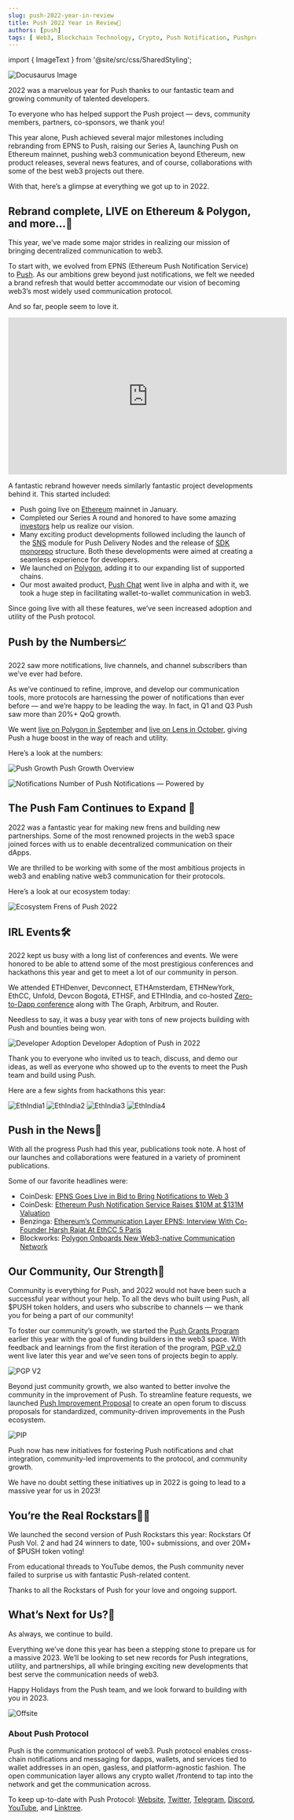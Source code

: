 ```yaml
---
slug: push-2022-year-in-review
title: Push 2022 Year in Review🎉
authors: [push]
tags: [ Web3, Blockchain Technology, Crypto, Push Notification, Pushprotocol]
---
```


import { ImageText } from '@site/src/css/SharedStyling';

![Docusaurus Image](./cover-image.webp)

<!--truncate-->

2022 was a marvelous year for Push thanks to our fantastic team and growing community of talented developers.

To everyone who has helped support the Push project — devs, community members, partners, co-sponsors, we thank you!

This year alone, Push achieved several major milestones including rebranding from EPNS to Push, raising our Series A, launching Push on Ethereum mainnet, pushing web3 communication beyond Ethereum, new product releases, several news features, and of course, collaborations with some of the best web3 projects out there.

With that, here’s a glimpse at everything we got up to in 2022.

## Rebrand complete, LIVE on Ethereum & Polygon, and more…🚀
This year, we’ve made some major strides in realizing our mission of bringing decentralized communication to web3.

To start with, we evolved from EPNS (Ethereum Push Notification Service) to [Push](https://twitter.com/pushprotocol/status/1574771582790406144). As our ambitions grew beyond just notifications, we felt we needed a brand refresh that would better accommodate our vision of becoming web3’s most widely used communication protocol.

And so far, people seem to love it.

<iframe width="567" height="319" src="https://www.youtube.com/embed/ZiC-nbg9Iuk" title="EPNS Rebrands into Push Protocol — the Communication Protocol for Web3" frameborder="0" allow="accelerometer; autoplay; clipboard-write; encrypted-media; gyroscope; picture-in-picture; web-share" allowfullscreen></iframe>

A fantastic rebrand however needs similarly fantastic project developments behind it. This started included:

- Push going live on [Ethereum](https://medium.com/push-protocol/the-epns-mainnet-is-here-470faec0c01) mainnet in January.
- Completed our Series A round and honored to have some amazing [investors](https://twitter.com/pushprotocol/status/1514632659514798081) help us realize our vision.
- Many exciting product developments followed including the launch of the [SNS](https://medium.com/push-protocol/introducing-sns-for-push-delivery-nodes-quickest-way-to-bootstrap-your-wallet-app-or-any-c88017595e09) module for Push Delivery Nodes and the release of [SDK monorepo](https://medium.com/push-protocol/here-comes-the-all-new-epns-sdk-monorepo-framework-8447b486a801) structure. Both these developments were aimed at creating a seamless experience for developers.
- We launched on [Polygon](https://blockworks.co/news/polygon-onboards-new-web3-native-communication-network), adding it to our expanding list of supported chains.
- Our most awaited product, [Push Chat](https://medium.com/push-protocol/were-still-pushing-a-deeper-look-into-push-chat-90fdea8d9e8e) went live in alpha and with it, we took a huge step in facilitating wallet-to-wallet communication in web3.

Since going live with all these features, we’ve seen increased adoption and utility of the Push protocol.

## Push by the Numbers📈
2022 saw more notifications, live channels, and channel subscribers than we’ve ever had before.

As we’ve continued to refine, improve, and develop our communication tools, more protocols are harnessing the power of notifications than ever before — and we’re happy to be leading the way. In fact, in Q1 and Q3 Push saw more than 20%+ QoQ growth.

We went [live on Polygon in September](https://medium.com/push-protocol/push-protocol-launches-on-polygon-enabling-communication-for-thousands-of-dapps-1c49d7c996f8) and [live on Lens in October](https://medium.com/push-protocol/push-and-lens-powering-ux-with-notifications-and-aaves-lens-85828638e691), giving Push a huge boost in the way of reach and utility.

Here’s a look at the numbers:

![Push Growth](./image-1.png)
<ImageText>Push Growth Overview</ImageText>

![Notifications](./image-2.png)
<ImageText>Number of Push Notifications — Powered by </ImageText>

## The Push Fam Continues to Expand 🌱
2022 was a fantastic year for making new frens and building new partnerships. Some of the most renowned projects in the web3 space joined forces with us to enable decentralized communication on their dApps.

We are thrilled to be working with some of the most ambitious projects in web3 and enabling native web3 communication for their protocols.

Here’s a look at our ecosystem today:

![Ecosystem](./image-3.png)
<ImageText>Frens of Push 2022</ImageText>

## IRL Events🛠️
2022 kept us busy with a long list of conferences and events. We were honored to be able to attend some of the most prestigious conferences and hackathons this year and get to meet a lot of our community in person.

We attended ETHDenver, Devconnect, ETHAmsterdam, ETHNewYork, EthCC, Unfold, Devcon Bogotá, ETHSF, and ETHIndia, and co-hosted [Zero-to-Dapp conference](https://www.youtube.com/playlist?list=PLyWTqFLqKt9ZJOmEsEbkrn1nPCy69INhl) along with The Graph, Arbitrum, and Router.

Needless to say, it was a busy year with tons of new projects building with Push and bounties being won.

![Developer Adoption](./image-4.png)
<ImageText>Developer Adoption of Push in 2022</ImageText>

Thank you to everyone who invited us to teach, discuss, and demo our ideas, as well as everyone who showed up to the events to meet the Push team and build using Push.

Here are a few sights from hackathons this year:

![EthIndia1](./image-5.jpg)
![EthIndia2](./image-6.jpg)
![EthIndia3](./image-7.jpg)
![EthIndia4](./image-8.jpg)


## Push in the News📰
With all the progress Push had this year, publications took note. A host of our launches and collaborations were featured in a variety of prominent publications.

Some of our favorite headlines were:

- CoinDesk: [EPNS Goes Live in Bid to Bring Notifications to Web 3](https://www.coindesk.com/tech/2022/01/11/epns-goes-live-in-bid-to-bring-notifications-to-web-3/)
- CoinDesk: [Ethereum Push Notification Service Raises $10M at $131M Valuation](https://www.coindesk.com/business/2022/04/14/ethereum-push-notification-service-raises-10m-at-131m-valuation/)
- Benzinga: [Ethereum’s Communication Layer EPNS: Interview With Co-Founder Harsh Rajat At EthCC 5 Paris](https://www.benzinga.com/markets/cryptocurrency/22/07/28227776/ethereums-communication-layer-epns-interview-with-co-founder-harsh-rajat-at-ethcc-5-paris)
- Blockworks: [Polygon Onboards New Web3-native Communication Network](https://blockworks.co/news/polygon-onboards-new-web3-native-communication-network)

## Our Community, Our Strength🤝
Community is everything for Push, and 2022 would not have been such a successful year without your help. To all the devs who built using Push, all $PUSH token holders, and users who subscribe to channels — we thank you for being a part of our community!

To foster our community’s growth, we started the [Push Grants Program](https://medium.com/push-protocol/push-grants-program-its-here-f2bfba29388f) earlier this year with the goal of funding builders in the web3 space. With feedback and learnings from the first iteration of the program, [PGP v2.0](https://twitter.com/pushprotocol/status/1604867953190739973) went live later this year and we’ve seen tons of projects begin to apply.

![PGP V2](./image-9.webp)

Beyond just community growth, we also wanted to better involve the community in the improvement of Push. To streamline feature requests, we launched [Push Improvement Proposal](https://medium.com/push-protocol/introducing-push-improvement-proposal-pip-702c44fc24f6) to create an open forum to discuss proposals for standardized, community-driven improvements in the Push ecosystem.

![PIP](./image-10.webp)

Push now has new initiatives for fostering Push notifications and chat integration, community-led improvements to the protocol, and community growth.

We have no doubt setting these initiatives up in 2022 is going to lead to a massive year for us in 2023!

## You’re the Real Rockstars👨‍🎤
We launched the second version of Push Rockstars this year: Rockstars Of Push Vol. 2 and had 24 winners to date, 100+ submissions, and over 20M+ of $PUSH token voting!

From educational threads to YouTube demos, the Push community never failed to surprise us with fantastic Push-related content.

Thanks to all the Rockstars of Push for your love and ongoing support.

## What’s Next for Us?🚀
As always, we continue to build.

Everything we’ve done this year has been a stepping stone to prepare us for a massive 2023. We’ll be looking to set new records for Push integrations, utility, and partnerships, all while bringing exciting new developments that best serve the communication needs of web3.

Happy Holidays from the Push team, and we look forward to building with you in 2023.

![Offsite](./image-11.jpg)

### About Push Protocol

Push is the communication protocol of web3. Push protocol enables cross-chain notifications and messaging for dapps, wallets, and services tied to wallet addresses in an open, gasless, and platform-agnostic fashion. The open communication layer allows any crypto wallet /frontend to tap into the network and get the communication across.

To keep up-to-date with Push Protocol: [Website](https://push.org/), [Twitter](https://twitter.com/pushprotocol), [Telegram](https://t.me/epnsproject), [Discord](https://discord.gg/pushprotocol), [YouTube](https://www.youtube.com/c/EthereumPushNotificationService), and [Linktree](https://linktr.ee/pushprotocol).